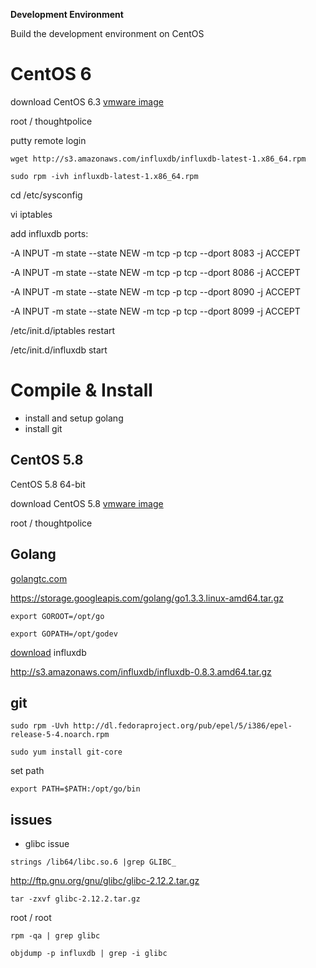 

**Development Environment**

Build the development environment on CentOS

# CentOS 6

download CentOS 6.3 [vmware image](http://www.thoughtpolice.co.uk/vmware/)

root / thoughtpolice

putty remote login 


`wget http://s3.amazonaws.com/influxdb/influxdb-latest-1.x86_64.rpm`

`sudo rpm -ivh influxdb-latest-1.x86_64.rpm`

cd /etc/sysconfig

vi iptables

add influxdb ports:

-A INPUT -m state --state NEW -m tcp -p tcp --dport 8083 -j ACCEPT

-A INPUT -m state --state NEW -m tcp -p tcp --dport 8086 -j ACCEPT

-A INPUT -m state --state NEW -m tcp -p tcp --dport 8090 -j ACCEPT

-A INPUT -m state --state NEW -m tcp -p tcp --dport 8099 -j ACCEPT

/etc/init.d/iptables restart

/etc/init.d/influxdb start


# Compile & Install

- install and setup golang
- install git



## CentOS 5.8 

CentOS 5.8  64-bit

download CentOS 5.8 [vmware image](http://www.thoughtpolice.co.uk/vmware/)

root / thoughtpolice

## Golang

[golangtc.com](http://www.golangtc.com/download)

https://storage.googleapis.com/golang/go1.3.3.linux-amd64.tar.gz

`export GOROOT=/opt/go`

`export GOPATH=/opt/godev`

 [download](http://influxdb.com/download/) influxdb

http://s3.amazonaws.com/influxdb/influxdb-0.8.3.amd64.tar.gz

## git

`sudo rpm -Uvh http://dl.fedoraproject.org/pub/epel/5/i386/epel-release-5-4.noarch.rpm`

`sudo yum install git-core`

set path

`export PATH=$PATH:/opt/go/bin`




## issues

- glibc issue


`strings /lib64/libc.so.6 |grep GLIBC_`

http://ftp.gnu.org/gnu/glibc/glibc-2.12.2.tar.gz

`tar -zxvf glibc-2.12.2.tar.gz`


root / root


`rpm -qa | grep glibc`

`objdump -p influxdb | grep -i glibc`

